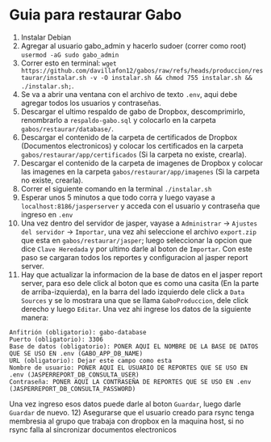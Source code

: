 # Guia para restaurar Gabo

1) Instalar Debian
2) Agregar al usuario gabo_admin y hacerlo sudoer (correr como root) `usermod -aG sudo gabo_admin`
3) Correr esto en terminal: `wget https://github.com/davillafon12/gabos/raw/refs/heads/produccion/restaurar/instalar.sh -v -O instalar.sh && chmod 755 instalar.sh && ./instalar.sh;`.
4) Se va a abrir una ventana con el archivo de texto `.env`, aqui debe agregar todos los usuarios y contraseñas.
5) Descargar el ultimo respaldo de gabo de Dropbox, descomprimirlo, renombrarlo a `respaldo-gabo.sql` y colocarlo en la carpeta `gabos/restaurar/database/`.
6) Descargar el contenido de la carpeta de certificados de Dropbox (Documentos electronicos) y colocar los certificados en la carpeta `gabos/restaurar/app/certificados` (Si la carpeta no existe, crearla).
7) Descargar el contenido de la carpeta de imagenes de Dropbox y colocar las imagenes en la carpeta `gabos/restaurar/app/imagenes` (Si la carpeta no existe, crearla).
8) Correr el siguiente comando en la terminal `./instalar.sh`
9) Esperar unos 5 minutos a que todo corra y luego vayase a `localhost:8186/jasperserver` y acceda con el usuario y contraseña que ingreso en `.env`
10) Una vez dentro del servidor de jasper, vayase a `Administrar` -> `Ajustes del servidor` -> `Importar`, una vez ahi seleccione el archivo `export.zip` que esta en `gabos/restaurar/jasper`; luego seleccionar la opcion que dice `Clave Heredada` y por ultimo darle al boton de `Importar`. Con este paso se cargaran todos los reportes y configuracion al jasper report server.
11) Hay que actualizar la informacion de la base de datos en el jasper report server, para eso dele click al boton que es como una casita (En la parte de arriba-izquierda), en la barra del lado izquierdo dele click a `Data Sources` y se lo mostrara una que se llama `GaboProduccion`, dele click derecho y luego `Editar`. Una vez ahi ingrese los datos de la siguiente manera:
```
Anfitrión (obligatorio): gabo-database
Puerto (obligatorio): 3306
Base de datos (obligatorio): PONER AQUI EL NOMBRE DE LA BASE DE DATOS QUE SE USO EN .env (GABO_APP_DB_NAME)
URL (obligatorio): Dejar este campo como esta
Nombre de usuario: PONER AQUI EL USUARIO DE REPORTES QUE SE USO EN .env (JASPERREPORT_DB_CONSULTA_USER)
Contraseña: PONER AQUI LA CONTRASEÑA DE REPORTES QUE SE USO EN .env (JASPERREPORT_DB_CONSULTA_PASSWORD)
```
Una vez ingreso esos datos puede darle al boton `Guardar`, luego darle `Guardar` de nuevo.
12) Asegurarse que el usuario creado para rsync tenga membresia al grupo que trabaja con dropbox en la maquina host, si no rsync falla al sincronizar documentos electronicos

